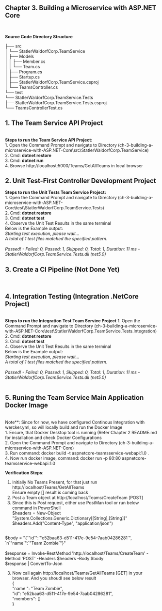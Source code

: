 <h2> Chapter 3. Building a Microservice with ASP.NET Core </h2>
<br>

<b>Source Code Directory Structure</b> <br>

├── src <br>
│ └── StatlerWaldorfCorp.TeamService  <br>
│ ├── Models  <br>
│ │ ├── Member.cs  <br>
│ │ └── Team.cs <br>
│ ├── Program.cs <br>
│ ├── Startup.cs <br>
│ ├── StatlerWaldorfCorp.TeamService.csproj <br>
│ └── TeamsController.cs <br>
└── test <br>
└── StatlerWaldorfCorp.TeamService.Tests <br>
├── StatlerWaldorfCorp.TeamService.Tests.csproj <br>
└── TeamsControllerTest.cs <br>

<h2>1. The Team Service API Project</h2> <br>
<b>Steps to run the Team Service API Project: </b> <br>
1. Open the Command Prompt and navigate to Directory (ch-3-building-a-microservice-with-ASP.NET-Core\src\StatlerWaldorfCorp.TeamService) <br>
2. Cmd: <b>dotnet restore</b> <br>
3. Cmd: <b>dotnet run</b> <br>
4. Browse http://localhost:5000/Teams/GetAllTeams in local browser <br>


<h2> 2. Unit Test-First Controller Development Project </h2>
<b>Steps to run the Unit Tests Team Service Project: </b><br>
1. Open the Command Prompt and navigate to Directory (ch-3-building-a-microservice-with-ASP.NET-Core\test\StatlerWaldorfCorp.TeamService.Tests) <br>
2. Cmd: <b>dotnet restore</b> <br>
3. Cmd: <b>dotnet test</b> <br>
4. Observe the Unit Test Results in the same terminal  <br>
Below is the Example output: <br>
<i>Starting test execution, please wait... <br>
A total of 1 test files matched the specified pattern. <br>
<br>
Passed!  - Failed:     0, Passed:     1, Skipped:     0, Total:     1, Duration: 11 ms - StatlerWaldorfCorp.TeamService.Tests.dll (net5.0) </i> <br>

<h2> 3. Create a CI Pipeline (Not Done Yet) </h2>

<br>
<h2> 4. Integration Testing (Integration .NetCore Project)</h2>
<br>
<b>Steps to run the Integration Test Team Service Project</b>
1. Open the Command Prompt and navigate to Directory (ch-3-building-a-microservice-with-ASP.NET-Core\test\StatlerWaldorfCorp.TeamService.Tests.Integration) <br>
2. Cmd: <b>dotnet restore</b> <br>
3. Cmd: <b>dotnet test</b> <br>
4. Observe the Unit Test Results in the same terminal  <br>
Below is the Example output: <br>
<i>Starting test execution, please wait... <br>
A total of 1 test files matched the specified pattern. <br>
<br>
Passed!  - Failed:     0, Passed:     1, Skipped:     0, Total:     1, Duration: 11 ms - StatlerWaldorfCorp.TeamService.Tests.dll (net5.0) </i> <br>

<br>
<h2>5. Runing the Team Service Main Application Docker Image</h2>
<br>
Note**: Since for now, we have configured Continous Integration with wercker.yml, so will locally build and run the Docker Image  <br>
1. Ensure, that Docker Desktop tool is running (Refer Chapter 2 README.md for installation and check Docker Configurations   <br>
2. Open the Command Prompt and navigate to Directory (ch-3-building-a-microservice-with-ASP.NET-Core) <br>
3. Run command:  docker build -t aspnetcore-teamsservice-webapi:1.0 .  <br>
4. Now run docker image, command: docker run -p 80:80 aspnetcore-teamsservice-webapi:1.0  <br>

<b>Verification Steps</b>: <br> 
1. Initially No Teams Present, for that just run http://localhost/Teams/GetAllTeams <br>
    Ensure empty [] result is coming back <br>
2. Post a Team object at http://localhost/Teams/CreateTeam [POST] <br>
3.  Since this is Post request, either use PostMan tool or run below command in PowerShell <br>
      $headers = New-Object "System.Collections.Generic.Dictionary[[String],[String]]"  <br>
      $headers.Add("Content-Type", "application/json")  <br>
<br>
      $body = "{`"id`":`"e52baa63-d511-417e-9e54-7aab04286281`",  <br>
      `n`"name`":`"Team Zombie`"}"  <br>
<br>
      $response = Invoke-RestMethod 'http://localhost/Teams/CreateTeam' -Method 'POST' -Headers $headers -Body $body  <br>
      $response | ConvertTo-Json  <br>

3. Now call again http://localhost/Teams/GetAllTeams  [GET] in your browser. And you shoudl see below result <br>
   { <br>
    "name ": "Team Zombie", <br>
    "id": "e52baa63-d511-417e-9e54-7aab04286281", <br>
    "members": []  <br>
    } <br>




